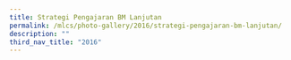 ```yaml
---
title: Strategi Pengajaran BM Lanjutan
permalink: /mlcs/photo-gallery/2016/strategi-pengajaran-bm-lanjutan/
description: ""
third_nav_title: "2016"
---
```


